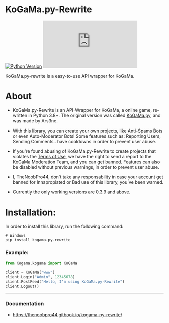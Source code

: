 # KoGaMa.py-Rewrite

[![Python Version](https://img.shields.io/badge/python-%E2%89%A53.5.3-yellow.svg)](https://www.python.org/downloads/)  [![Pypi](https://img.shields.io/pypi/v/kogama.py)](https://pypi.org/project/KoGaMa.py-Rewrite/)

KoGaMa.py-rewrite is a easy-to-use API wrapper for KoGaMa.

# About

* KoGaMa.py-Rewrite is an API-Wrapper for KoGaMa, a online game, re-written in Python 3.8+. The original version was called [KoGaMa.py](https://github.com/Ars3ne/kogama.py), and was made by Ars3ne.

* With this library, you can create your own projects, like Anti-Spams Bots or even Auto-Moderator Bots! Some features such as: Reporting Users, Sending Comments.. have cooldowns in order to prevent user abuse.

* If you're found abusing of KoGaMa.py-Rewrite to create projects that violates the [Terms of Use](https://www.kogama.com/help/terms-and-conditions/), we have the right to send a report to the KoGaMa Moderation Team, and you can get banned.
Features can also be disabled without previous warnings, in order to prevent user abuse.

* I, TheNoobPro44, don't take any responsability in case your account get banned for Innapropiated or Bad use of this library, you've been warned.

* Currently the only working versions are 0.3.9 and above.

# Installation:
  In order to install this library, run the following command:
```
# Windows
pip install kogama.py-rewrite
```

### Example:
```python
from Kogama.kogama import KoGaMa

client = KoGaMa("www")
client.Login("Admin", 12345678)
client.PostFeed("Hello, I'm using KoGaMa.py-Rewrite")
client.Logout()
```
-----
### Documentation
 * https://thenoobpro44.gitbook.io/kogama-py-rewrite/
